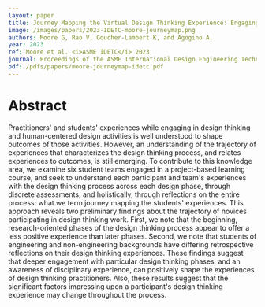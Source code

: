 ```yaml
---
layout: paper
title: Journey Mapping the Virtual Design Thinking Experience: Engaging Students Across Disciplines in Human-Centered Design
image: /images/papers/2023-IDETC-moore-journeymap.png
authors: Moore G, Rao V, Goucher-Lambert K, and Agogino A.
year: 2023
ref: Moore et al. <i>ASME IDETC</i> 2023
journal: Proceedings of the ASME International Design Engineering Technical Conferences (2023).
pdf: /pdfs/papers/moore-journeymap-idetc.pdf
---
```


# Abstract

Practitioners' and students' experiences while engaging in
design thinking and human-centered design activities is well
understood to shape outcomes of those activities. However, an
understanding of the trajectory of experiences that
characterizes the design thinking process, and relates
experiences to outcomes, is still emerging. To contribute to this
knowledge area, we examine six student teams engaged in a
project-based learning course, and seek to understand each
participant and team's experiences with the design thinking
process across each design phase, through discrete
assessments, and holistically, through reflections on the entire
process: what we term journey mapping the students'
experiences. This approach reveals two preliminary findings
about the trajectory of novices participating in design thinking
work. First, we note that the beginning, research-oriented
phases of the design thinking process appear to offer a less
positive experience than later phases. Second, we note that
students of engineering and non-engineering backgrounds have
differing retrospective reflections on their design thinking
experiences. These findings suggest that deeper engagement
with particular design thinking phases, and an awareness of
disciplinary experience, can positively shape the experiences of
design thinking practitioners. Also, these results suggest that
the significant factors impressing upon a participant's design
thinking experience may change throughout the process.
